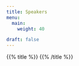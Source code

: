 ```yaml
---
title: Speakers
menu:
  main:
    weight: 40

draft: false
---
```

{{% title %}}
{{% /title %}}

